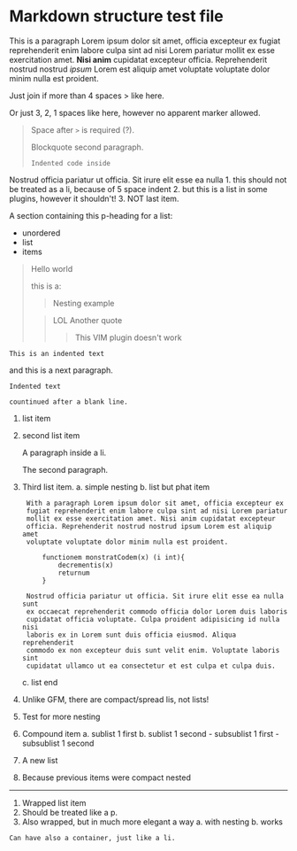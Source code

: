 # Markdown structure test file

This is a paragraph Lorem ipsum dolor sit amet, officia excepteur ex fugiat
reprehenderit enim labore culpa sint ad nisi Lorem pariatur mollit ex esse
exercitation amet. **Nisi anim** cupidatat excepteur officia. Reprehenderit nostrud
nostrud _ipsum_ Lorem est aliquip amet voluptate voluptate dolor minim nulla est
proident. 

Just join if more than 4 spaces
     > like here.
      
Or just 3, 2, 1 spaces
   like here, however no apparent marker allowed.

> Space after `>` is required (?).
> 
> Blockquote second paragraph.
>
>     Indented code inside

Nostrud officia pariatur ut officia. Sit irure elit esse ea nulla
     1. this should not be treated as a li, because of 5 space indent
    2. but this is a list in some plugins, however it shouldn't!
    3. NOT last item.

A section containing this p-heading for a list:
- unordered 
- list 
- items

> Hello world
>
> this is a:
>> Nesting example
> 
>> LOL
>> Another quote
>>> This VIM plugin doesn't work

    This is an indented text
and this is a next paragraph.

    Indented text

    countinued after a blank line.

1. list item
2. second list item
    
    A paragraph inside a li.

    The second paragraph.

3. Third list item.
    a. simple nesting
    b. list but phat item

        With a paragraph Lorem ipsum dolor sit amet, officia excepteur ex
        fugiat reprehenderit enim labore culpa sint ad nisi Lorem pariatur
        mollit ex esse exercitation amet. Nisi anim cupidatat excepteur
        officia. Reprehenderit nostrud nostrud ipsum Lorem est aliquip amet
        voluptate voluptate dolor minim nulla est proident. 

            functionem monstratCodem(x) (i int){
                decrementis(x)
                returnum 
            }

        Nostrud officia pariatur ut officia. Sit irure elit esse ea nulla sunt
        ex occaecat reprehenderit commodo officia dolor Lorem duis laboris
        cupidatat officia voluptate. Culpa proident adipisicing id nulla nisi
        laboris ex in Lorem sunt duis officia eiusmod. Aliqua reprehenderit
        commodo ex non excepteur duis sunt velit enim. Voluptate laboris sint
        cupidatat ullamco ut ea consectetur et est culpa et culpa duis.
    c. list end
4. Unlike GFM, there are compact/spread lis, not lists!

1. Test for more nesting
2. Compound item
    a. sublist 1 first
    b. sublist 1 second
        - subsublist 1 first
        - subsublist 1 second

3. A new list
4. Because previous items were compact nested

***

1. Wrapped
list item
2. Should be treated like a p.
3. Also wrapped, but in much more
   elegant a way
    a. with nesting
    b. works


[1]: Reference

    Can have also a container, just like a li.


